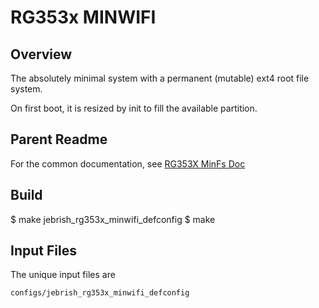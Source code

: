 # RG353x MINWIFI

## Overview

The absolutely minimal system with a permanent (mutable) ext4 root file system.

On first boot, it is resized by init to fill the available partition.

## Parent Readme

For the common documentation, see [RG353X MinFs Doc]( ../rg353x_minfs/readme.md)

## Build

  $ make jebrish_rg353x_minwifi_defconfig
  $ make

## Input Files

The unique input files are

```
configs/jebrish_rg353x_minwifi_defconfig
```

